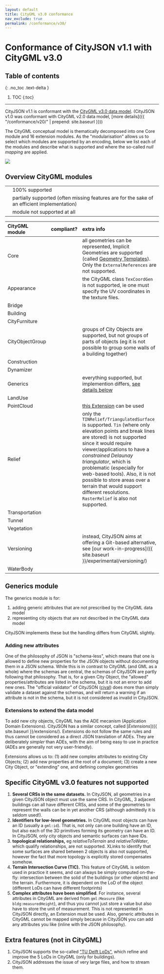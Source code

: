 ```yaml
---
layout: default
title: CityGML v3.0 conformance
nav_exclude: true
permalink: /conformance/v30/
---
```


# Conformance of CityJSON v1.1 with CityGML v3.0

## Table of contents
{: .no_toc .text-delta }

1. TOC
{:toc}

- - -

CityJSON v1.1 is conformant with the [CityGML v3.0 data model](https://docs.ogc.org/is/20-010/20-010.html).
(CityJSON v1.0 was conformant with CityGML v2.0 data model, [more details]({{ "/conformance/v20/" | prepend: site.baseurl }}))

The CityGML conceptual model is thematically decomposed into one Core module and 16 extension modules.
As the "modularisation" allows us to select which modules are supported by an encoding, below we list each of the modules and describe what is supported and where the so-called *null mapping* are applied.

![](../figs/citygml3modules.png)


## Overview CityGML modules

<table> 
  <tbody> 
    <tr> 
      <td style="text-align: center">
        <span style="color: Green;"><i class="fas fa-check-circle"></i></span>
      </td> 
      <td>100% supported</td> 
    </tr> 
    <tr> 
      <td style="text-align: center">
        <span style="color: Orange;"><i class="fas fa-exclamation-triangle"></i></span></td> 
      <td>partially supported (often missing features are for the sake of an efficient implementation)</td> 
    </tr> 
    <tr> 
      <td style="text-align: center">
        <span style="color: Red;"><i class="fas fa-times"></i></span></td> 
        <td>module not supported at all</td> 
    </tr> 
    </tbody> 
</table>



| CityGML module   | compliant?  | extra info |
|:-----------------|:-----------:|:-----------|
| Core             | <span style="color: Orange;"><i class="fas fa-exclamation-triangle"></i></span>          | all geometries can be represented, Implicit Geometries are supported (called [Geometry Templates](https://www.cityjson.org/specs/#geometry-templates)). Only the `ExternalReferences` are not supported.   |
| Appearance       | <span style="color: Orange;"><i class="fas fa-exclamation-triangle"></i></span>          | the CityGML class `TexCoordGen` is not supported, ie one must specify the UV coordinates in the texture files.   |
| Bridge           | <span style="color: Green;"><i class="fas fa-check-circle"></i></span>          |   |
| Building         | <span style="color: Green;"><i class="fas fa-check-circle"></i></span>          |   |  
| CityFurniture    | <span style="color: Green;"><i class="fas fa-check-circle"></i></span>          |   |      
| CityObjectGroup  | <span style="color: Orange;"><i class="fas fa-exclamation-triangle"></i></span>          | groups of City Objects are supported, but not groups of parts of objects (eg it is not possible to group some walls of a building together)  |       
| Construction     | <span style="color: Green;"><i class="fas fa-check-circle"></i></span>          |   |     
| Dynamizer        | <span style="color: Red;"><i class="fas fa-times"></i></span>          |   | 
| Generics         | <span style="color: Green;"><i class="fas fa-check-circle"></i></span>          | everything supported, but implemention differs, [see details below](./#generics-module)  | 
| LandUse          | <span style="color: Green;"><i class="fas fa-check-circle"></i></span>          |   |
| PointCloud       | <span style="color: Red;"><i class="fas fa-times"></i></span>          | [this Extension](https://www.int-arch-photogramm-remote-sens-spatial-inf-sci.net/XLIII-B4-2021/301/2021/) can be used  | 
| Relief           | <span style="color: Orange;"><i class="fas fa-exclamation-triangle"></i></span>          | only the `TINRelief/TriangulatedSurface` is  supported. `Tin` (where only elevation points and break lines are stored) is not supported since it would require viewer/applications to have a *constrained Delaunay triangulator*, which is problematic (especially for web-based tools). Also, it is not possible to store areas over a terrain that would support different resolutions. `RasterRelief` is also not supported.  |
| Transportation   | <span style="color: Green;"><i class="fas fa-check-circle"></i></span>          |   | 
| Tunnel           | <span style="color: Green;"><i class="fas fa-check-circle"></i></span>          |   |
| Vegetation       | <span style="color: Green;"><i class="fas fa-check-circle"></i></span>          |   | 
| Versioning       | <span style="color: Red;"><i class="fas fa-times"></i></span>          | instead, CityJSON aims at offering a Git-based alternative, see [our work-in-progress]({{ site.baseurl }}/experimental/versioning/)  | 
| WaterBody        | <span style="color: Green;"><i class="fas fa-check-circle"></i></span>          |  | 



## Generics module

The generics module is for:

  1. adding generic attributes that are not prescribed by the CityGML data model
  1. representing city objects that are not described in the CityGML data model

CityJSON implements these but the handling differs from CityGML slightly.

### Adding new attributes

One of the philosophy of JSON is "schema-less", which means that one is allowed to define new properties for the JSON objects without documenting them in a JSON schema. 
While this is in contrast to CityGML (and GML as a whole) where the schemas are central, the schemas of CityJSON are partly following that philosophy. 
That is, for a given City Object, the "allowed" properties/attributes are listed in the schema, but it is not an error to add new ones. 
The "official validator" of CityJSON ([cjval](https://github.com/cityjson/cjval)) does more than simply validate a dataset against the schemas, and will return a warning if an attribute is not in the schema, but it is not considered as invalid in CityJSON.

### Extensions to extend the data model

To add new city objects, CityGML has the ADE mecanism (Application Domain Extensions).
CityJSON has a similar concept, called [*Extensions*]({{ site.baseurl }}/extensions/).
Extensions do not follow the same rules and thus cannot be considered as a direct JSON translation of ADEs.
They are deliberately *simpler* than ADEs, with the aim of being easy to use in practice (ADEs are generally not very user-friendly).

Extensions allows us to: (1) add new complex attributes to existing City Objects; (2) add new properties at the root of a document; (3) create a new City Object, or "extending" one, and defining complex geometries


## Specific CityGML v3.0 features __not__ supported

  1. __Several CRSs in the same datasets.__ In CityJSON, all geometries in a given CityJSON object must use the same CRS. In CityGML, 3 adjacent buildings can all have different CRSs, and some of the geometries to represent the walls can be in yet another CRS (although admittedly it is seldom used!).
  1. __Identifiers for low-level geometries.__ In CityGML most objects can have an ID (usually a `gml:id`). That is, not only can one building have an ID, but also each of the 3D primitives forming its geometry can have an ID. In CityJSON, only city objects and semantic surfaces can have IDs.
  1. __topological relationships,__ eg *relativeToTerrain* and *relativeToWater*, which qualify relationships, are not supported. XLinks to identify that some surfaces are shared between 2 objects is also not supported, however the fact that more topology is explicitly stored compensates somehow.
  1. __Terrain Intersection Curve (TIC).__ This feature of CityGML is seldom used in practice it seems, and can always be simply computed on-the-fly: intersection between the solid of the buildings (or other objects) and the terrain. Furthermore, it is dependent on the LoD of the object (different LoDs can have different footprints)
  1. __Complex attributes have been simplified__. For instance, several attributes in CityGML are derived from `gml:Measure` (like `bldg:measuredHeight`), and thus you cannot just store a value but also have to store the unit of measurement. This is not represented in CityJSON directly, an Extension must be used. Also, generic attributes in CityGML cannot be mapped simply because in CityJSON you can add any attributes you like (inline with the JSON philosophy). 


## Extra features (not in CityGML)

  1. CityJSON supports the so-called ["TU Delft LoDs"](https://3d.bk.tudelft.nl/lod), which refine and improve the 5 LoDs in CityGML (only for buildings).
  1. CityJSON addresses the issue of very large files, and how to stream them.

